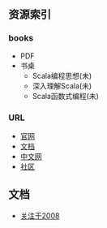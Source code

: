 ## 资源索引

### books
- PDF
- 书桌
    - Scala编程思想(未)
    - 深入理解Scala(未)
    - Scala函数式编程(未)
### URL
- [官网]()
- [文档]()
- [中文网]()
- [社区]()

## 文档
- [关注于2008](https://github.com/wecite/papers/tree/master/An-Overview-of-the-Scala-Programming-Language)